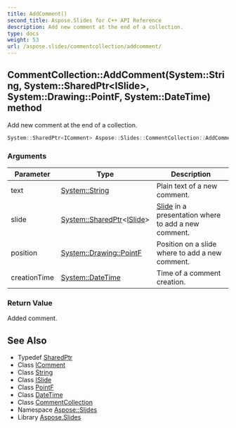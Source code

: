 ```yaml
---
title: AddComment()
second_title: Aspose.Slides for C++ API Reference
description: Add new comment at the end of a collection.
type: docs
weight: 53
url: /aspose.slides/commentcollection/addcomment/
---
```

## CommentCollection::AddComment(System::String, System::SharedPtr\<ISlide\>, System::Drawing::PointF, System::DateTime) method


Add new comment at the end of a collection.

```cpp
System::SharedPtr<IComment> Aspose::Slides::CommentCollection::AddComment(System::String text, System::SharedPtr<ISlide> slide, System::Drawing::PointF position, System::DateTime creationTime) override
```


### Arguments

| Parameter | Type | Description |
| --- | --- | --- |
| text | [System::String](../../../system/string/) | Plain text of a new comment. |
| slide | [System::SharedPtr](../../../system/sharedptr/)\<[ISlide](../../islide/)\> | [Slide](../../slide/) in a presentation where to add a new comment. |
| position | [System::Drawing::PointF](../../../system.drawing/pointf/) | Position on a slide where to add a new comment. |
| creationTime | [System::DateTime](../../../system/datetime/) | Time of a comment creation. |

### Return Value

Added comment.

## See Also

* Typedef [SharedPtr](../../../system/sharedptr/)
* Class [IComment](../../icomment/)
* Class [String](../../../system/string/)
* Class [ISlide](../../islide/)
* Class [PointF](../../../system.drawing/pointf/)
* Class [DateTime](../../../system/datetime/)
* Class [CommentCollection](../)
* Namespace [Aspose::Slides](../../)
* Library [Aspose.Slides](../../../)